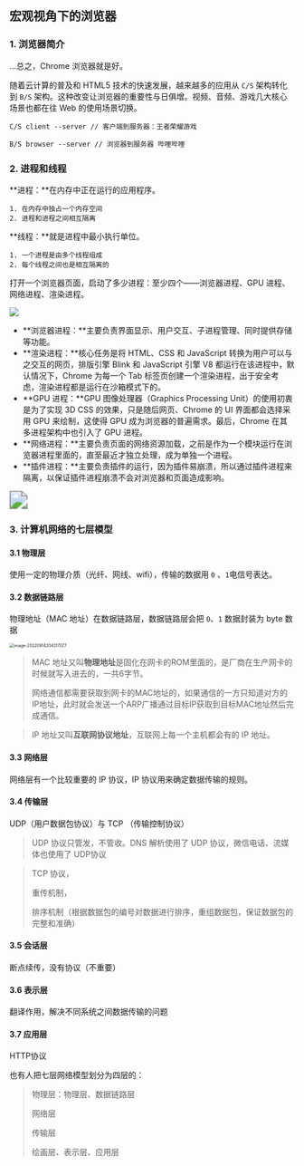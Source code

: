 ## 宏观视角下的浏览器

### 1. 浏览器简介

...总之，Chrome 浏览器就是好。

随着云计算的普及和 HTML5 技术的快速发展，越来越多的应用从 `C/S` 架构转化到 `B/S` 架构。这种改变让浏览器的重要性与日俱增。视频、音频、游戏几大核心场景也都在往 Web 的使用场景切换。

```
C/S client --server // 客户端到服务器：王者荣耀游戏

B/S browser --server // 浏览器到服务器 哔哩哔哩
```

### 2. 进程和线程

**进程：**在内存中正在运行的应用程序。

```
1. 在内存中独占一个内存空间
2. 进程和进程之间相互隔离
```

**线程：**就是进程中最小执行单位。

```
1. 一个进程是由多个线程组成
2. 每个线程之间也是相互隔离的
```

打开一个浏览器页面，启动了多少进程：至少四个——浏览器进程、GPU 进程、网络进程、渲染进程。

![](/Users/Kurja/Desktop/Typora/%E6%B5%8F%E8%A7%88%E5%99%A8%E5%B7%A5%E4%BD%9C%E5%8E%9F%E7%90%86/%E7%AC%AC%E4%BA%8C%E6%AC%A1%E7%B3%BB%E7%BB%9F%E5%AD%A6%E4%B9%A0/e6c9d24egy1h66e4bfvefj20yc0u0799.jpg)

- **浏览器进程：**主要负责界面显示、用户交互、子进程管理、同时提供存储等功能。
- **渲染进程：**核心任务是将 HTML、CSS 和 JavaScript 转换为用户可以与之交互的网页，排版引擎 Blink 和 JavaScript 引擎 V8 都运行在该进程中，默认情况下，Chrome 为每一个 Tab 标签页创建一个渲染进程，出于安全考虑，渲染进程都是运行在沙箱模式下的。
- **GPU 进程：**GPU 图像处理器（Graphics Processing Unit）的使用初衷是为了实现 3D CSS 的效果，只是随后网页、Chrome 的 UI 界面都会选择采用 GPU 来绘制，这使得 GPU 成为浏览器的普遍需求。最后，Chrome 在其多进程架构中也引入了 GPU 进程。
- **网络进程：**主要负责页面的网络资源加载，之前是作为一个模块运行在浏览器进程里面的，直至最近才独立处理，成为单独一个进程。
- **插件进程：**主要负责插件的运行，因为插件易崩溃，所以通过插件进程来隔离，以保证插件进程崩溃不会对浏览器和页面造成影响。

<img src="/Users/Kurja/Desktop/Typora/%E6%B5%8F%E8%A7%88%E5%99%A8%E5%B7%A5%E4%BD%9C%E5%8E%9F%E7%90%86/%E7%AC%AC%E4%BA%8C%E6%AC%A1%E7%B3%BB%E7%BB%9F%E5%AD%A6%E4%B9%A0/e6c9d24egy1h66enxoju1j20h10580ss.jpg" style="zoom:200%;" />

### 3. 计算机网络的七层模型

#### 3.1 物理层

使用一定的物理介质（光纤、网线、wifi），传输的数据用 `0` 、`1`电信号表达。

#### 3.2 数据链路层

物理地址（MAC 地址）在数据链路层，数据链路层会把 `0`、`1` 数据封装为 byte 数据

<img src="/Users/Kurja/Desktop/Typora/%E6%B5%8F%E8%A7%88%E5%99%A8%E5%B7%A5%E4%BD%9C%E5%8E%9F%E7%90%86/%E7%AC%AC%E4%BA%8C%E6%AC%A1%E7%B3%BB%E7%BB%9F%E5%AD%A6%E4%B9%A0/image-20220914204317077.png" alt="image-20220914204317077" style="zoom:50%;" />

> MAC 地址又叫**物理地址**是固化在网卡的ROM里面的，是厂商在生产网卡的时候就写入进去的，一共6字节。
>
> 网络通信都需要获取到网卡的MAC地址的，如果通信的一方只知道对方的IP地址，此时就会发送一个ARP广播通过目标IP获取到目标MAC地址然后完成通信。

> IP 地址又叫**互联网协议地址**，互联网上每一个主机都会有的 IP 地址。

#### 3.3 网络层

网络层有一个比较重要的 IP 协议，IP 协议用来确定数据传输的规则。

#### 3.4 传输层

UDP（用户数据包协议）与 TCP （传输控制协议）

> UDP 协议只管发，不管收。DNS 解析使用了 UDP 协议，微信电话、流媒体也使用了 UDP协议

> TCP 协议，
>
> 重传机制，
>
> 排序机制（根据数据包的编号对数据进行排序，重组数据包，保证数据包的完整和准确）

#### 3.5 会话层

断点续传，没有协议（不重要）

#### 3.6 表示层

翻译作用，解决不同系统之间数据传输的问题

#### 3.7 应用层

HTTP协议

也有人把七层网络模型划分为四层的：

> 物理层：物理层、数据链路层
>
> 网络层
>
> 传输层
>
> 绘画层、表示层、应用层